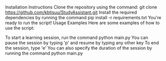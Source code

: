 Installation Instructions
Clone the repository using the command: git clone https://github.com/kbtisuu/StudyAssistant.git
Install the required dependencies by running the command pip install -r requirements.txt
You're ready to run the script!
Usage Examples
Here are some examples of how to use the script:

To start a learning session, run the command python main.py
You can pause the session by typing 'p' and resume by typing any other key
To end the session, type 'e'
You can also specify the duration of the session by running the command python main.py <session-duration-in-minutes>